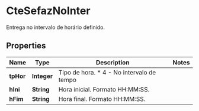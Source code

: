 

# CteSefazNoInter

Entrega no intervalo de horário definido.

## Properties

| Name | Type | Description | Notes |
|------------ | ------------- | ------------- | -------------|
|**tpHor** | **Integer** | Tipo de hora.  * 4 - No intervalo de tempo |  |
|**hIni** | **String** | Hora inicial.  Formato HH:MM:SS. |  |
|**hFim** | **String** | Hora final.  Formato HH:MM:SS. |  |



